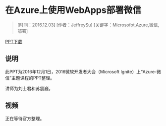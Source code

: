 # 在Azure上使用WebApps部署微信

> [时间：2016.12.03] [作者：JeffreySu] [关键字：Microsofot,Azure,微信,部署]

[PPT下载](../files/2016_Ignite_Wechat/2016_Ignite_Wechat.pdf)

## 说明
此PPT为2016年12月1日，2016微软开发者大会（Microsoft Ignite）上“Azure-微信”主题课程的PPT整理。

讲师为刘士君和苏震巍。

## 视频
正在等待官方整理。